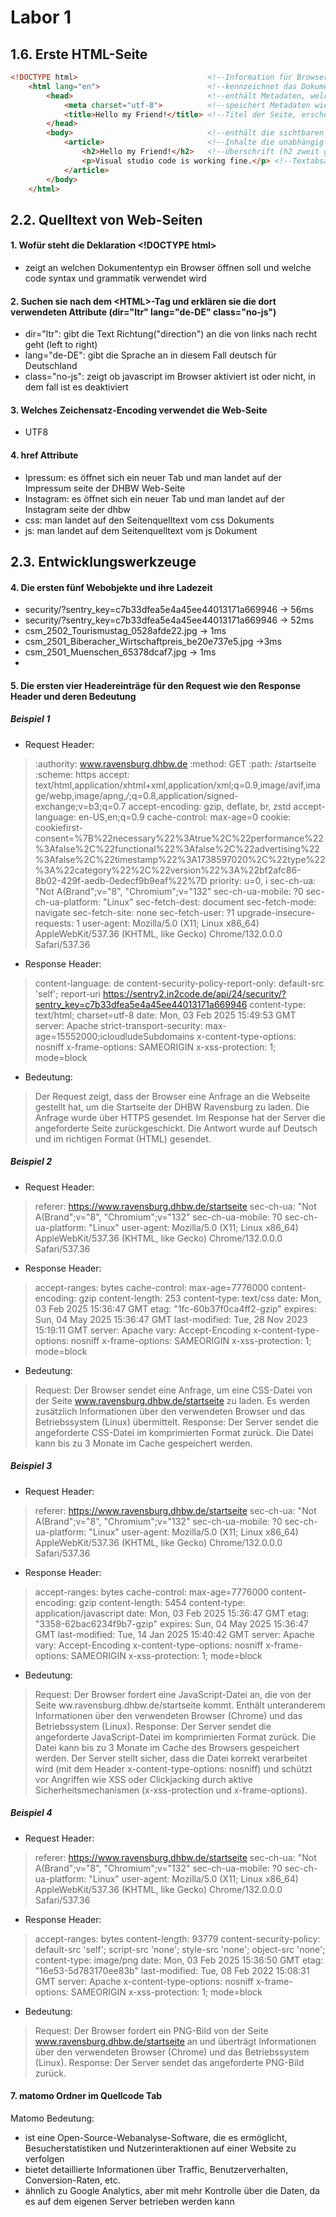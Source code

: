 # Labor 1
## 1.6. Erste HTML-Seite
```html
<!DOCTYPE html>                             <!--Information für Browser um welche html version es sich bei der aktuellen webseite handelt-->
    <html lang="en">                        <!--kennzeichnet das Dokument als html-Dokument-->
        <head>                              <!--enthält Metadaten, welche nicht in dem sichtbaren Teil der Webseite angezeigt werden-->
            <meta charset="utf-8">          <!--speichert Metadaten wie z.b den Zeichensatz -->
            <title>Hello my Friend!</title> <!--Titel der Seite, erscheint im browser tab -->
        </head>
        <body>                              <!--enthält die sichtbaren Inhalte der Webseite-->
            <article>                       <!--Inhalte die unabhängig für sich alleine stehen können-->
                <h2>Hello my Friend!</h2>   <!--Überschrift (h2 zweit größte Überschrift)-->
                <p>Visual studio code is working fine.</p> <!--Textabsatz-->
            </article>
        </body>
    </html>
```

## 2.2. Quelltext von Web-Seiten
#### 1. Wofür steht die Deklaration \<!DOCTYPE html>
- zeigt an welchen Dokumententyp ein Browser öffnen soll und welche code syntax und grammatik verwendet wird
#### 2. Suchen sie nach dem \<HTML>-Tag und erklären sie die dort verwendeten Attribute (dir="ltr" lang="de-DE" class="no-js")
- dir="ltr": gibt die Text Richtung("direction") an die von links nach recht geht (left to right)
- lang="de-DE": gibt die Sprache an in diesem Fall deutsch für Deutschland
- class="no-js": zeigt ob javascript im Browser aktiviert ist oder nicht, in dem fall ist es deaktiviert
#### 3. Welches Zeichensatz-Encoding verwendet die Web-Seite
- UTF8
#### 4. href Attribute
- Ipressum: es öffnet sich ein neuer Tab und man landet auf der Impressum seite der DHBW Web-Seite
- Instagram: es öffnet sich ein neuer Tab und man landet auf der Instagram seite der dhbw
- css: man landet auf den Seitenquelltext vom css Dokuments
- js: man landet auf dem Seitenquelltext vom js Dokument

## 2.3. Entwicklungswerkzeuge
#### 4. Die ersten fünf Webobjekte und ihre Ladezeit
- security/?sentry_key=c7b33dfea5e4a45ee44013171a669946 -> 56ms
- security/?sentry_key=c7b33dfea5e4a45ee44013171a669946 -> 52ms
- csm_2502_Tourismustag_0528afde22.jpg ->  1ms
- csm_2501_Biberacher_Wirtschaftpreis_be20e737e5.jpg ->3ms
- csm_2501_Muenschen_65378dcaf7.jpg -> 1ms
- 

#### 5. Die ersten vier Headereinträge für den Request wie den Response Header und deren Bedeutung
##### Beispiel 1
- Request Header:
>:authority:
www.ravensburg.dhbw.de
:method:
GET
:path:
/startseite
:scheme:
https
accept:
text/html,application/xhtml+xml,application/xml;q=0.9,image/avif,image/webp,image/apng,*/*;q=0.8,application/signed-exchange;v=b3;q=0.7
accept-encoding:
gzip, deflate, br, zstd
accept-language:
en-US,en;q=0.9
cache-control:
max-age=0
cookie:
cookiefirst-consent=%7B%22necessary%22%3Atrue%2C%22performance%22%3Afalse%2C%22functional%22%3Afalse%2C%22advertising%22%3Afalse%2C%22timestamp%22%3A1738597020%2C%22type%22%3A%22category%22%2C%22version%22%3A%22bf2afc86-8b02-429f-aedb-0edecf9b9eaf%22%7D
priority:
u=0, i
sec-ch-ua:
"Not A(Brand";v="8", "Chromium";v="132"
sec-ch-ua-mobile:
?0
sec-ch-ua-platform:
"Linux"
sec-fetch-dest:
document
sec-fetch-mode:
navigate
sec-fetch-site:
none
sec-fetch-user:
?1
upgrade-insecure-requests:
1
user-agent:
Mozilla/5.0 (X11; Linux x86_64) AppleWebKit/537.36 (KHTML, like Gecko) Chrome/132.0.0.0 Safari/537.36
- Response Header:
>content-language:
de
content-security-policy-report-only:
default-src 'self'; report-uri https://sentry2.in2code.de/api/24/security/?sentry_key=c7b33dfea5e4a45ee44013171a669946
content-type:
text/html; charset=utf-8
date:
Mon, 03 Feb 2025 15:49:53 GMT
server:
Apache
strict-transport-security:
max-age=15552000;icloudludeSubdomains
x-content-type-options:
nosniff
x-frame-options:
SAMEORIGIN
x-xss-protection:
1; mode=block
- Bedeutung:
>Der Request zeigt, dass der Browser eine Anfrage an die Webseite gestellt hat, um die Startseite der DHBW Ravensburg zu laden. Die Anfrage wurde über HTTPS gesendet.
Im Response hat der Server die angeforderte Seite zurückgeschickt. Die Antwort wurde auf Deutsch und im richtigen Format (HTML) gesendet.

##### Beispiel 2
- Request Header:
>referer:
https://www.ravensburg.dhbw.de/startseite
sec-ch-ua:
"Not A(Brand";v="8", "Chromium";v="132"
sec-ch-ua-mobile:
?0
sec-ch-ua-platform:
"Linux"
user-agent:
Mozilla/5.0 (X11; Linux x86_64) AppleWebKit/537.36 (KHTML, like Gecko) Chrome/132.0.0.0 Safari/537.36
- Response Header:
> accept-ranges:
bytes
cache-control:
max-age=7776000
content-encoding:
gzip
content-length:
253
content-type:
text/css
date:
Mon, 03 Feb 2025 15:36:47 GMT
etag:
"1fc-60b37f0ca4ff2-gzip"
expires:
Sun, 04 May 2025 15:36:47 GMT
last-modified:
Tue, 28 Nov 2023 15:19:11 GMT
server:
Apache
vary:
Accept-Encoding
x-content-type-options:
nosniff
x-frame-options:
SAMEORIGIN
x-xss-protection:
1; mode=block

- Bedeutung:
>Request: Der Browser sendet eine Anfrage, um eine CSS-Datei von der Seite www.ravensburg.dhbw.de/startseite zu laden. Es werden zusätzlich Informationen über den verwendeten Browser und das Betriebssystem (Linux) übermittelt.
Response: Der Server sendet die angeforderte CSS-Datei im komprimierten Format zurück. Die Datei kann bis zu 3 Monate im Cache gespeichert werden.

##### Beispiel 3
- Request Header:
>referer:
https://www.ravensburg.dhbw.de/startseite
sec-ch-ua:
"Not A(Brand";v="8", "Chromium";v="132"
sec-ch-ua-mobile:
?0
sec-ch-ua-platform:
"Linux"
user-agent:
Mozilla/5.0 (X11; Linux x86_64) AppleWebKit/537.36 (KHTML, like Gecko) Chrome/132.0.0.0 Safari/537.36
- Response Header:
>accept-ranges:
bytes
cache-control:
max-age=7776000
content-encoding:
gzip
content-length:
5454
content-type:
application/javascript
date:
Mon, 03 Feb 2025 15:36:47 GMT
etag:
"3358-62bac6234f9b7-gzip"
expires:
Sun, 04 May 2025 15:36:47 GMT
last-modified:
Tue, 14 Jan 2025 15:40:42 GMT
server:
Apache
vary:
Accept-Encoding
x-content-type-options:
nosniff
x-frame-options:
SAMEORIGIN
x-xss-protection:
1; mode=block


- Bedeutung:
>Request: Der Browser fordert eine JavaScript-Datei an, die von der Seite ww.ravensburg.dhbw.de/startseite kommt. Enthält unteranderem Informationen über den verwendeten Browser (Chrome) und das Betriebssystem (Linux).
Response: Der Server sendet die angeforderte JavaScript-Datei im komprimierten Format zurück. Die Datei kann bis zu 3 Monate im Cache des Browsers gespeichert werden. Der Server stellt sicher, dass die Datei korrekt verarbeitet wird (mit dem Header x-content-type-options: nosniff) und schützt vor Angriffen wie XSS oder Clickjacking durch aktive Sicherheitsmechanismen (x-xss-protection und x-frame-options).

##### Beispiel 4
- Request Header:
>referer:
https://www.ravensburg.dhbw.de/startseite
sec-ch-ua:
"Not A(Brand";v="8", "Chromium";v="132"
sec-ch-ua-mobile:
?0
sec-ch-ua-platform:
"Linux"
user-agent:
Mozilla/5.0 (X11; Linux x86_64) AppleWebKit/537.36 (KHTML, like Gecko) Chrome/132.0.0.0 Safari/537.36
- Response Header:
>accept-ranges:
bytes
content-length:
93779
content-security-policy:
default-src 'self'; script-src 'none'; style-src 'none'; object-src 'none';
content-type:
image/png
date:
Mon, 03 Feb 2025 15:36:50 GMT
etag:
"16e53-5d783170ee83b"
last-modified:
Tue, 08 Feb 2022 15:08:31 GMT
server:
Apache
x-content-type-options:
nosniff
x-frame-options:
SAMEORIGIN
x-xss-protection:
1; mode=block

- Bedeutung:
>Request: Der Browser fordert ein PNG-Bild von der Seite www.ravensburg.dhbw.de/startseite an und überträgt Informationen über den verwendeten Browser (Chrome) und das Betriebssystem (Linux).
Response: Der Server sendet das angeforderte PNG-Bild zurück. 

#### 7. matomo Ordner im Quellcode Tab
Matomo Bedeutung:
- ist eine Open-Source-Webanalyse-Software, die es ermöglicht, Besucherstatistiken und Nutzerinteraktionen auf einer Website zu verfolgen
- bietet detaillierte Informationen über Traffic, Benutzerverhalten, Conversion-Raten, etc.
- ähnlich zu Google Analytics, aber mit mehr Kontrolle über die Daten, da es auf dem eigenen Server betrieben werden kann

